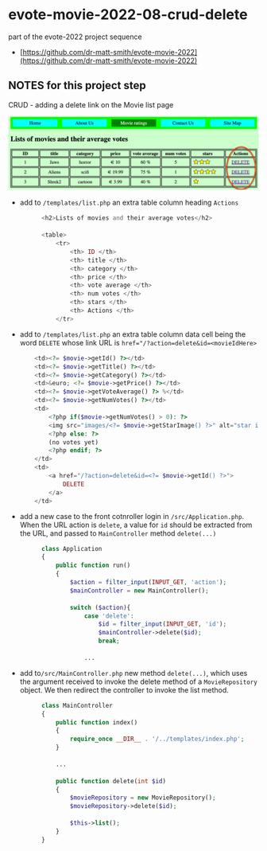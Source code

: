 # evote-movie-2022-08-crud-delete

part of the evote-2022 project sequence

- [https://github.com/dr-matt-smith/evote-movie-2022](https://github.com/dr-matt-smith/evote-movie-2022)


## NOTES for this project step

CRUD - adding a delete link on the Movie list page

![screenshot list of moives with DELETE link](screenshots/delete_links.png)

- add to `/templates/list.php` an extra table column heading `Actions`

  ```php
        <h2>Lists of movies and their average votes</h2>

        <table>
            <tr>
                <th> ID </th>
                <th> title </th>
                <th> category </th>
                <th> price </th>
                <th> vote average </th>
                <th> num votes </th>
                <th> stars </th>
                <th> Actions </th>
            </tr>
  ```

- add to `/templates/list.php` an extra table column data cell being the word `DELETE` whose link URL is `href="/?action=delete&id=<movieIdHere>`

    ```php
        <td><?= $movie->getId() ?></td>
        <td><?= $movie->getTitle() ?></td>
        <td><?= $movie->getCategory() ?></td>
        <td>&euro; <?= $movie->getPrice() ?></td>
        <td><?= $movie->getVoteAverage() ?> %</td>
        <td><?= $movie->getNumVotes() ?></td>
        <td>
            <?php if($movie->getNumVotes() > 0): ?>
            <img src="images/<?= $movie->getStarImage() ?>" alt="star image for percentage">
            <?php else: ?>
            (no votes yet)
            <?php endif; ?>
        </td>
        <td>
            <a href="/?action=delete&id=<?= $movie->getId() ?>">
                DELETE
            </a>
        </td>
    ```

- add a new case to the front cotnroller login in `/src/Application.php`. When the URL action is `delete`, a value for `id` should be extracted from the URL, and passed to `MainController` method `delete(...)`

  ```php
        class Application
        {
            public function run()
            {
                $action = filter_input(INPUT_GET, 'action');
                $mainController = new MainController();

                switch ($action){
                    case 'delete':
                        $id = filter_input(INPUT_GET, 'id');
                        $mainController->delete($id);
                        break;

                    ...
  ```

- add to`/src/MainController.php` new method `delete(...)`, which uses the argument received to invoke the delete method of a `MovieRepository` object. We then redirect the controller to invoke the list method.

  ```php
        class MainController
        {
            public function index()
            {
                require_once __DIR__ . '/../templates/index.php';
            }

            ...

            public function delete(int $id)
            {
                $movieRepository = new MovieRepository();
                $movieRepository->delete($id);

                $this->list();
            }
        }
  ```
